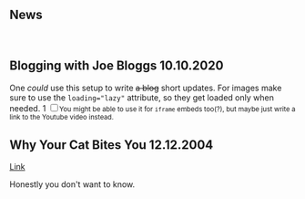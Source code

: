 <h2>News</h2>
<br>

<article>
<h2 id="20201010a">Blogging with Joe Bloggs
  <time datetime="2020-10-10">10.10.2020</time>
</h2>

One _could_ use this setup to write ~~a blog~~ short updates. For images make sure to use the `loading="lazy"` attribute, so they get loaded only when needed. <label for="lazy">1</label>
<input type="checkbox" id="lazy"><small>You might be able to use it for `iframe` embeds too(?), but maybe just write a link to the Youtube video instead.</small>

</article>

<!-- ======================================= -->

<article>
<h2 id="20041212a"> Why Your Cat Bites You
  <time datetime="2004-12-12">12.12.2004</time>
</h2>

[Link](https://example.com)

Honestly you don't want to know.

</article>


